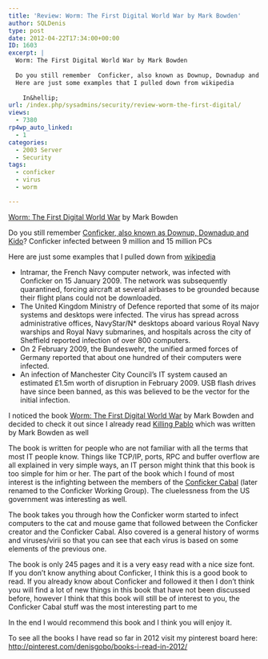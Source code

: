 ```yaml
---
title: 'Review: Worm: The First Digital World War by Mark Bowden'
author: SQLDenis
type: post
date: 2012-04-22T17:34:00+00:00
ID: 1603
excerpt: |
  Worm: The First Digital World War by Mark Bowden
  
  Do you still remember  Conficker, also known as Downup, Downadup and Kido? Conficker infected between 9 million and 15 million PCs
  Here are just some examples that I pulled down from wikipedia
  
    In&hellip;
url: /index.php/sysadmins/security/review-worm-the-first-digital/
views:
  - 7380
rp4wp_auto_linked:
  - 1
categories:
  - 2003 Server
  - Security
tags:
  - conficker
  - virus
  - worm

---
```

[Worm: The First Digital World War][1] by Mark Bowden

Do you still remember [Conficker, also known as Downup, Downadup and Kido][2]? Conficker infected between 9 million and 15 million PCs
  
Here are just some examples that I pulled down from [wikipedia][3]

  * Intramar, the French Navy computer network, was infected with Conficker on 15 January 2009. The network was subsequently quarantined, forcing aircraft at several airbases to be grounded because their flight plans could not be downloaded.
  * The United Kingdom Ministry of Defence reported that some of its major systems and desktops were infected. The virus has spread across administrative offices, NavyStar/N* desktops aboard various Royal Navy warships and Royal Navy submarines, and hospitals across the city of Sheffield reported infection of over 800 computers.
  * On 2 February 2009, the Bundeswehr, the unified armed forces of Germany reported that about one hundred of their computers were infected.
  * An infection of Manchester City Council&#8217;s IT system caused an estimated £1.5m worth of disruption in February 2009. USB flash drives have since been banned, as this was believed to be the vector for the initial infection.

I noticed the book [Worm: The First Digital World War][1] by Mark Bowden and decided to check it out since I already read [Killing Pablo][4] which was written by Mark Bowden as well

The book is written for people who are not familiar with all the terms that most IT people know. Things like TCP/IP, ports, RPC and buffer overflow are all explained in very simple ways, an IT person might think that this book is too simple for him or her. The part of the book which I found of most interest is the infighting between the members of the [Conficker Cabal][5] (later renamed to the Conficker Working Group). The cluelessness from the US government was interesting as well.

The book takes you through how the Conficker worm started to infect computers to the cat and mouse game that followed between the Conficker creator and the Conficker Cabal. Also covered is a general history of worms and viruses/virii so that you can see that each virus is based on some elements of the previous one.

The book is only 245 pages and it is a very easy read with a nice size font. If you don&#8217;t know anything about Conficker, I think this is a good book to read. If you already know about Conficker and followed it then I don&#8217;t think you will find a lot of new things in this book that have not been discussed before, however I think that this book will still be of interest to you, the Conficker Cabal stuff was the most interesting part to me

In the end I would recommend this book and I think you will enjoy it.

To see all the books I have read so far in 2012 visit my pinterest board here: http://pinterest.com/denisgobo/books-i-read-in-2012/

 [1]: http://www.amazon.com/gp/product/0802119832/ref=as_li_ss_tl?ie=UTF8&tag=sql08-20&linkCode=as2&camp=1789&creative=390957&creativeASIN=0802119832
 [2]: /index.php/SysAdmins/OS/win32-conficker-b-also-known-as-downadup
 [3]: http://en.wikipedia.org/wiki/Conficker#Impact_in_Europe
 [4]: http://www.amazon.com/gp/product/0142000957/ref=as_li_ss_tl?ie=UTF8&tag=sql08-20&linkCode=as2&camp=1789&creative=390957&creativeASIN=0142000957
 [5]: http://www.confickerworkinggroup.org/wiki/